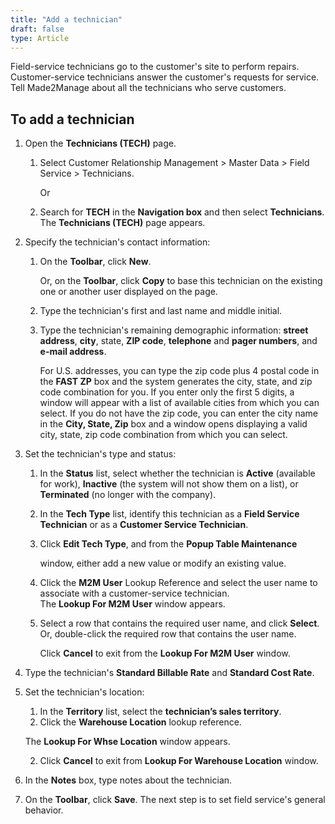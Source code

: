 ```yaml
---
title: "Add a technician"
draft: false
type: Article 
---
```


Field-service technicians go to the customer's site to perform repairs. Customer-service technicians answer the customer's requests for service. Tell Made2Manage about all the technicians who serve customers.

## To add a technician

1.  Open the **Technicians (TECH)** page.

    1. Select Customer Relationship Management > Master Data > Field Service > Technicians.

        Or

    1.  Search for **TECH** in the **Navigation box** and then select **Technicians**. <br> The **Technicians (TECH)** page appears.
2.  Specify the technician's contact information:
    1.  On the **Toolbar**, click **New**.

        Or, on the **Toolbar**, click **Copy** to base this technician on the existing one or another user displayed on the page.

    1.  Type the technician's first and last name and middle initial.
    2.  Type the technician's remaining demographic information: **street address**, **city**, state, **ZIP code**, **telephone** and **pager numbers**, and **e-mail address**.

        For U.S. addresses, you can type the zip code plus 4 postal code in the **FAST ZP** box and the system generates the city, state, and zip code combination for you. If you enter only the first 5 digits, a window will appear with a list of available cities from which you can select. If you do not have the zip code, you can enter the city name in the **City, State, Zip** box and a window opens displaying a valid city, state, zip code combination from which you can select.

2.  Set the technician's type and status:
    1.  In the **Status** list, select whether the technician is **Active** (available for work), **Inactive** (the system will not show them on a list), or **Terminated** (no longer with the company).
    1.  In the **Tech Type** list, identify this technician as a **Field Service Technician** or as a **Customer Service Technician**.
    2.  Click **Edit Tech Type**, and from the **Popup Table Maintenance**

        window, either add a new value or modify an existing value.

    1.  Click the **M2M User** Lookup Reference and select the user name to associate with a customer-service technician. <br> The **Lookup For M2M User** window appears.

    1.  Select a row that contains the required user name, and click **Select**. Or, double-click the required row that contains the user name.

        Click **Cancel** to exit from the **Lookup For M2M User** window.

2.  Type the technician's **Standard Billable Rate** and **Standard Cost Rate**.
3.  Set the technician's location:
    1.  In the **Territory** list, select the **technician’s sales territory**.
    1.  Click the **Warehouse Location** lookup reference.

      The **Lookup For Whse Location** window appears.

    2.  Click **Cancel** to exit from **Lookup For Warehouse Location** window.
2.  In the **Notes** box, type notes about the technician.
3.  On the **Toolbar**, click **Save**.
    The next step is to set field service's general behavior. 